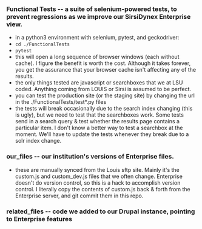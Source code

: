 ### Functional Tests -- a suite of selenium-powered tests, to prevent regressions as we improve our SirsiDynex Enterprise view.

  - in a python3 environment with selenium, pytest, and geckodriver:
  - ```cd ./FunctionalTests```
  - ```pytest```
  - this will open a long sequence of browser windows (each without cache).  I figure the benefit is worth the cost.  Although it takes forever, you get the assurance that your browser cache isn't affecting any of the results.  
  - the only things tested are javascript or searchboxes that we at LSU coded.  Anything coming from LOUIS or Sirsi is assumed to be perfect.
  - you can test the production site (or the staging site) by changing the url in the ./FunctionalTests/test\*.py files
  - the tests will break occasionally due to the search index changing (this is ugly), but we need to test that the searchboxes work.  Some tests send in a search query & test whether the results page contains a particular item.  I don't know a better way to test a searchbox at the moment.  We'll have to update the tests whenever they break due to a solr index change.

### our_files -- our institution's versions of Enterprise files.

  - these are manually synced from the Louis sftp site.  Mainly it's the custom.js and custom_dev.js files that we often change.  Enterprise doesn't do version control, so this is a hack to accomplish version control.  I literally copy the contents of custom.js back & forth from the Enterprise server, and git commit them in this repo.

### related_files -- code we added to our Drupal instance, pointing to Enterprise features
